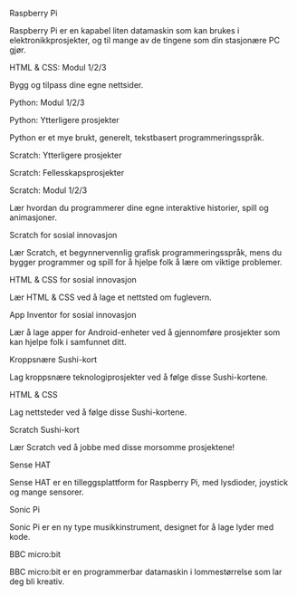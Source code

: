 Raspberry Pi

Raspberry Pi er en kapabel liten datamaskin som kan brukes i elektronikkprosjekter, og til mange av de tingene som din stasjonære PC gjør.

HTML & CSS: Modul 1/2/3

Bygg og tilpass dine egne nettsider.

Python: Modul 1/2/3

Python: Ytterligere prosjekter

Python er et mye brukt, generelt, tekstbasert programmeringsspråk.

Scratch: Ytterligere prosjekter

Scratch: Fellesskapsprosjekter

Scratch: Modul 1/2/3

Lær hvordan du programmerer dine egne interaktive historier, spill og animasjoner.

Scratch for sosial innovasjon

Lær Scratch, et begynnervennlig grafisk programmeringsspråk, mens du bygger programmer og spill for å hjelpe folk å lære om viktige problemer.

HTML & CSS for sosial innovasjon

Lær HTML & CSS ved å lage et nettsted om fuglevern.

App Inventor for sosial innovasjon

Lær å lage apper for Android-enheter ved å gjennomføre prosjekter som kan hjelpe folk i samfunnet ditt.

Kroppsnære Sushi-kort

Lag kroppsnære teknologiprosjekter ved å følge disse Sushi-kortene.

HTML & CSS

Lag nettsteder ved å følge disse Sushi-kortene.

Scratch Sushi-kort

Lær Scratch ved å jobbe med disse morsomme prosjektene!

Sense HAT

Sense HAT er en tilleggsplattform for Raspberry Pi, med lysdioder, joystick og mange sensorer.

Sonic Pi

Sonic Pi er en ny type musikkinstrument, designet for å lage lyder med kode.

BBC micro:bit

BBC micro:bit er en programmerbar datamaskin i lommestørrelse som lar deg bli kreativ.